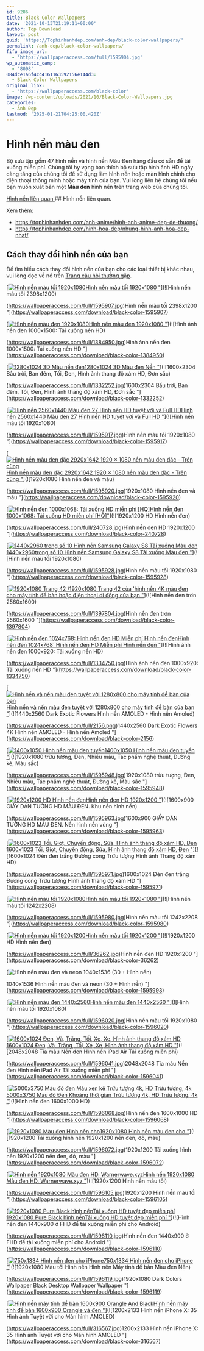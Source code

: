 ```yaml
---
id: 9286
title: Black Color Wallpapers
date: '2021-10-13T21:19:11+00:00'
author: Top Download
layout: post
guid: 'https://Tophinhanhdep.com/anh-dep/black-color-wallpapers/'
permalink: /anh-dep/black-color-wallpapers/
fifu_image_url:
  - 'https://wallpaperaccess.com/full/1595904.jpg'
wp_automatic_camp:
  - '8098'
084dce1a6f4cc4161163592156e144d3:
  - Black Color Wallpapers
original_link:
  - 'https://wallpaperaccess.com/black-color'
image: /wp-content/uploads/2021/10/Black-Color-Wallpapers.jpg
categories:
  - Ảnh Đẹp
lastmod: '2025-01-21T04:25:00.420Z'
---
```

# Hình nền màu đen

Bộ sưu tập gồm 47 hình nền và hình nền Màu Đen hàng đầu có sẵn để tải xuống miễn phí. Chúng tôi hy vọng bạn thích bộ sưu tập hình ảnh HD ngày càng tăng của chúng tôi để sử dụng làm hình nền hoặc màn hình chính cho điện thoại thông minh hoặc máy tính của bạn. Vui lòng liên hệ chúng tôi nếu bạn muốn xuất bản một **Màu đen** hình nền trên trang web của chúng tôi.

[Hình nền liên quan ](#related) ## Hình nền liên quan.

   
 Xem thêm:

   
- <https://tophinhanhdep.com/anh-anime/hinh-anh-anime-dep-de-thuong/>
- <https://tophinhanhdep.com/hinh-hoa-dep/nhung-hinh-anh-hoa-dep-nhat/>

## Cách thay đổi hình nền của bạn

Để tìm hiểu cách thay đổi hình nền của bạn cho các loại thiết bị khác nhau, vui lòng đọc về nó trên [Trang câu hỏi thường gặp](https://tophinhanhdep.com/faq/).

  
[[![Hình nền màu tối 1920x1080](https://wallpaperaccess.com/full/1595904.jpg)Hình nền màu tối 1920x1080 "](https://wallpaperaccess.com/download/black-color-1595904)](![Hình nền màu tối 2398x1200)

(https://wallpaperaccess.com/full/1595907.jpg)Hình nền màu tối 2398x1200 "](https://wallpaperaccess.com/download/black-color-1595907)

[[![Hình nền màu đen 1920x1080](https://wallpaperaccess.com/full/1595911.jpg)Hình nền màu đen 1920x1080 "](https://wallpaperaccess.com/download/black-color-1595911)](![Hình ảnh nền đen 1000x1500: Tải xuống nền HD)

(https://wallpaperaccess.com/full/1384950.jpg)Hình ảnh nền đen 1000x1500: Tải xuống nền HD "](https://wallpaperaccess.com/download/black-color-1384950)

[[![1280x1024 3D Màu nền đen](https://wallpaperaccess.com/full/1595914.jpg)1280x1024 3D Màu đen Nền "](https://wallpaperaccess.com/download/black-color-1595914)](![1600x2304 Bầu trời, Ban đêm, Tối, Đen, Hình ảnh thang độ xám HD, Đơn sắc)

(https://wallpaperaccess.com/full/1332252.jpg)1600x2304 Bầu trời, Ban đêm, Tối, Đen, Hình ảnh thang độ xám HD, Đơn sắc "](https://wallpaperaccess.com/download/black-color-1332252)

[[![Hình nền 2560x1440 Màu đen 27 Hình nền HD tuyệt vời và Full HD](https://wallpaperaccess.com/full/1156721.jpg)Hình nền 2560x1440 Màu đen 27 Hình nền HD tuyệt vời và Full HD "](https://wallpaperaccess.com/download/black-color-1156721)](![Hình nền màu tối 1920x1080)

(https://wallpaperaccess.com/full/1595917.jpg)Hình nền màu tối 1920x1080 "](https://wallpaperaccess.com/download/black-color-1595917)

[[![Hình nền màu đen đặc 2920x1642 1920 × 1080 nền màu đen đặc - Trên cùng](https://wallpaperaccess.com/full/481675.jpg)Hình nền màu đen đặc 2920x1642 1920 × 1080 nền màu đen đặc - Trên cùng "](https://wallpaperaccess.com/download/black-color-481675)](![1920x1080 Hình nền đen và màu)

(https://wallpaperaccess.com/full/1595920.jpg)1920x1080 Hình nền đen và màu "](https://wallpaperaccess.com/download/black-color-1595920)

[[![Hình nền đen 1000x1068: Tải xuống HD miễn phí [HQ]](https://wallpaperaccess.com/full/1424202.jpg)Hình nền đen 1000x1068: Tải xuống HD miễn phí \[HQ\]"](https://wallpaperaccess.com/download/black-color-1424202)](![1920x1200 HD Hình nền đen)

(https://wallpaperaccess.com/full/240728.jpg)Hình nền đen HD 1920x1200 "](https://wallpaperaccess.com/download/black-color-240728)

[[![1440x2960 ​​trong số 10 Hình nền Samsung Galaxy S8 Tải xuống Màu đen](https://wallpaperaccess.com/full/1595926.jpg)1440x2960 ​​trong số 10 Hình nền Samsung Galaxy S8 Tải xuống Màu đen "](https://wallpaperaccess.com/download/black-color-1595926)](![Hình nền màu tối 1920x1080)

(https://wallpaperaccess.com/full/1595928.jpg)Hình nền màu tối 1920x1080 "](https://wallpaperaccess.com/download/black-color-1595928)

[[![1920x1080 Trang 42 / ](https://wallpaperaccess.com/full/1595931.jpg)1920x1080 Trang 42 của 'hình nền 4K màu đen cho máy tính để bàn hoặc điện thoại di động của bạn "](https://wallpaperaccess.com/download/black-color-1595931)](![Hình nền đen trơn 2560x1600)

(https://wallpaperaccess.com/full/1397804.jpg)Hình nền đen trơn 2560x1600 "](https://wallpaperaccess.com/download/black-color-1397804)

[[![Hình nền đen 1024x768: Hình nền đen HD Miễn phí Hình nền đen](https://wallpaperaccess.com/full/1595938.jpg)Hình nền đen 1024x768: Hình nền đen HD Miễn phí Hình nền đen "](https://wallpaperaccess.com/download/black-color-1595938)](![Hình ảnh nền đen 1000x920: Tải xuống nền HD)

(https://wallpaperaccess.com/full/1334750.jpg)Hình ảnh nền đen 1000x920: Tải xuống nền HD "](https://wallpaperaccess.com/download/black-color-1334750)

[[![Hình nền và nền màu đen tuyệt vời 1280x800 cho máy tính để bàn của bạn](https://wallpaperaccess.com/full/1595940.jpg)Hình nền và nền màu đen tuyệt vời 1280x800 cho máy tính để bàn của bạn "](https://wallpaperaccess.com/download/black-color-1595940)](![1440x2560 Dark Exotic Flowers Hình nền AMOLED - Hình nền Amoled)

(https://wallpaperaccess.com/full/2156.png)1440x2560 Dark Exotic Flowers 4K Hình nền AMOLED - Hình nền Amoled "](https://wallpaperaccess.com/download/black-color-2156)

[[![1400x1050 Hình nền màu đen tuyền](https://wallpaperaccess.com/full/1595942.jpg)1400x1050 Hình nền màu đen tuyền "](https://wallpaperaccess.com/download/black-color-1595942)](![1920x1080 trừu tượng, Đen, Nhiều màu, Tác phẩm nghệ thuật, Đường kẻ, Màu sắc)

(https://wallpaperaccess.com/full/1595948.jpg)1920x1080 trừu tượng, Đen, Nhiều màu, Tác phẩm nghệ thuật, Đường kẻ, Màu sắc "](https://wallpaperaccess.com/download/black-color-1595948)

[[![1920x1200 HD Hình nền đen](https://wallpaperaccess.com/full/1595953.jpg)Hình nền đen HD 1920x1200 "](https://wallpaperaccess.com/download/black-color-1595953)](![1600x900 GIẤY DÁN TƯỜNG HD MÀU ĐEN.  Khu nền hình nền)

(https://wallpaperaccess.com/full/1595963.jpg)1600x900 GIẤY DÁN TƯỜNG HD MÀU ĐEN. Nền hình nền vùng "](https://wallpaperaccess.com/download/black-color-1595963)

[[![1600x1023 Tối, Giọt, Chuyển động, Sữa, Hình ảnh thang độ xám HD, Đen](https://wallpaperaccess.com/full/1595967.jpg)1600x1023 Tối, Giọt, Chuyển động, Sữa, Hình ảnh thang độ xám HD, Đen "](https://wallpaperaccess.com/download/black-color-1595967)](![1600x1024 Đèn đen trắng Đường cong Trừu tượng Hình ảnh Thang độ xám HD)

(https://wallpaperaccess.com/full/1595971.jpg)1600x1024 Đèn đen trắng Đường cong Trừu tượng Hình ảnh thang độ xám HD "](https://wallpaperaccess.com/download/black-color-1595971)

[[![Hình nền màu tối 1920x1080](https://wallpaperaccess.com/full/1595975.jpg)Hình nền màu tối 1920x1080 "](https://wallpaperaccess.com/download/black-color-1595975)](![Hình nền màu tối 1242x2208)

(https://wallpaperaccess.com/full/1595980.jpg)Hình nền màu tối 1242x2208 "](https://wallpaperaccess.com/download/black-color-1595980)

[[![Hình nền màu tối 1920x1200](https://wallpaperaccess.com/full/1595981.jpg)Hình nền màu tối 1920x1200 "](https://wallpaperaccess.com/download/black-color-1595981)](![1920x1200 HD Hình nền đen)

(https://wallpaperaccess.com/full/36262.jpg)Hình nền đen HD 1920x1200 "](https://wallpaperaccess.com/download/black-color-36262)

[![Hình nền màu đen và neon 1040x1536 (30 + Hình nền)](https://wallpaperaccess.com/full/1595993.jpg)

1040x1536 Hình nền màu đen và neon (30 + Hình nền) "](https://wallpaperaccess.com/download/black-color-1595993)

[[![Hình nền màu đen 1440x2560](https://wallpaperaccess.com/full/1596006.jpg)Hình nền màu đen 1440x2560 "](https://wallpaperaccess.com/download/black-color-1596006)](![Hình nền màu tối 1920x1080)

(https://wallpaperaccess.com/full/1596020.jpg)Hình nền màu tối 1920x1080 "](https://wallpaperaccess.com/download/black-color-1596020)

[[![1600x1024 Đen, Và, Trắng, Tối, Xe, Xe, Hình ảnh thang độ xám HD](https://wallpaperaccess.com/full/1596032.jpg)1600x1024 Đen, Và, Trắng, Tối, Xe, Xe, Hình ảnh thang độ xám HD "](https://wallpaperaccess.com/download/black-color-1596032)](![2048x2048 Tia màu Nền đen Hình nền iPad Air Tải xuống miễn phí)

(https://wallpaperaccess.com/full/1596041.jpg)2048x2048 Tia màu Nền đen Hình nền iPad Air Tải xuống miễn phí "](https://wallpaperaccess.com/download/black-color-1596041)

[[![5000x3750 Màu đỏ đen Màu xen kẽ Trừu tượng 4k, HD Trừu tượng, 4k](https://wallpaperaccess.com/full/1596058.jpg)5000x3750 Màu đỏ Đen Khoảng thời gian Trừu tượng 4k, HD Trừu tượng, 4k "](https://wallpaperaccess.com/download/black-color-1596058)](![Hình nền đen 1600x1000 HD)

(https://wallpaperaccess.com/full/1596068.jpg)Hình nền đen 1600x1000 HD "](https://wallpaperaccess.com/download/black-color-1596068)

[[![1920x1080 Màu đen Hình nền cho](https://wallpaperaccess.com/full/1596069.jpg)1920x1080 Hình nền màu đen cho "](https://wallpaperaccess.com/download/black-color-1596069)](![1920x1200 Tải xuống hình nền 1920x1200 nền đen, đỏ, màu)

(https://wallpaperaccess.com/full/1596072.jpg)1920x1200 Tải xuống hình nền 1920x1200 nền đen, đỏ, màu "](https://wallpaperaccess.com/download/black-color-1596072)

[[![Hình nền 1920x1080 Màu đen HD.  Warnerwave.xyz](https://wallpaperaccess.com/full/1596078.jpg)Hình nền 1920x1080 Màu đen HD. Warnerwave.xyz "](https://wallpaperaccess.com/download/black-color-1596078)](![1920x1200 Hình nền màu tối)

(https://wallpaperaccess.com/full/1596105.jpg)1920x1200 Hình nền màu tối "](https://wallpaperaccess.com/download/black-color-1596105)

[[![1920x1080 Pure Black hình nềnTải xuống HD tuyệt đẹp miễn phí](https://wallpaperaccess.com/full/1596106.jpg)1920x1080 Pure Black hình nềnTải xuống HD tuyệt đẹp miễn phí "](https://wallpaperaccess.com/download/black-color-1596106)](![Hình nền đen 1440x900 ở FHD để tải xuống miễn phí cho Android)

(https://wallpaperaccess.com/full/1596110.jpg)Hình nền đen 1440x900 ở FHD để tải xuống miễn phí cho Android "](https://wallpaperaccess.com/download/black-color-1596110)

[[![750x1334 Hình nền đen cho iPhone](https://wallpaperaccess.com/full/1596116.jpg)750x1334 Hình nền đen cho iPhone "](https://wallpaperaccess.com/download/black-color-1596116)](![1920x1080 Màu tối Hình nền Hình nền Máy tính để bàn Màu đen Nền)

(https://wallpaperaccess.com/full/1596119.jpg)1920x1080 Dark Colors Wallpaper Black Desktop Wallpaper Wallpaper "](https://wallpaperaccess.com/download/black-color-1596119)

[[![Hình nền máy tính để bàn 1600x900 Orangle And Black](https://wallpaperaccess.com/full/1596122.png)Hình nền máy tính để bàn 1600x900 Orangle và đen "](https://wallpaperaccess.com/download/black-color-1596122)](![1200x2133 Hình nền iPhone X: 35 Hình ảnh Tuyệt vời cho Màn hình AMOLED)

(https://wallpaperaccess.com/full/316567.jpg)1200x2133 Hình nền iPhone X: 35 Hình ảnh Tuyệt vời cho Màn hình AMOLED "](https://wallpaperaccess.com/download/black-color-316567)
